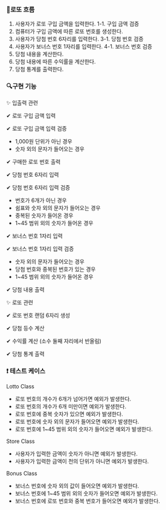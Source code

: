 ### 💸로또 흐름

1. 사용자가 로또 구입 금액을 입력한다.
   1-1. 구입 금액 검증
2. 컴퓨터가 구입 금액에 따른 로또 번호를 생성한다.
3. 사용자가 당첨 번호 6자리를 입력한다.
   3-1. 당첨 번호 검증
4. 사용자가 보너스 번호 1자리를 입력한다.
   4-1. 보너스 번호 검증
5. 당첨 내용을 계산한다.
6. 당첨 내용에 따른 수익률을 계산한다.
7. 당첨 통계를 출력한다.

### 🔍구현 기능

✨ 입출력 관련

✔ 로또 구입 금액 입력

✔ 로또 구입 금액 입력 검증

- 1,000원 단위가 아닌 경우
- 숫자 외의 문자가 들어오는 경우

✔ 구매한 로또 번호 출력

✔ 당첨 번호 6자리 입력

✔ 당첨 번호 6자리 입력 검증

- 번호가 6개가 아닌 경우
- 쉼표와 숫자 외의 문자가 들어오는 경우
- 중복된 숫자가 들어온 경우
- 1~45 범위 외의 숫자가 들어온 경우

✔ 보너스 번호 1자리 입력

✔ 보너스 번호 1자리 입력 검증

- 숫자 외의 문자가 들어오는 경우
- 당첨 번호와 중복된 번호가 있는 경우
- 1~45 범위 외의 숫자가 들어온 경우

✔ 당첨 내용 출력

✨ 로또 관련

✔ 로또 번호 랜덤 6자리 생성

✔ 당첨 등수 계산

✔ 수익률 계산 (소수 둘째 자리에서 반올림)

✔ 당첨 통계 출력

### ❗ 테스트 케이스

Lotto Class

- 로또 번호의 개수가 6개가 넘어가면 예외가 발생한다.
- 로또 번호의 개수가 6개 미만이면 예외가 발생한다.
- 로또 번호에 중복 숫자가 있으면 예외가 발생한다.
- 로또 번호에 숫자 외의 문자가 들어오면 예외가 발생한다.
- 로또 번호에 1~45 범위 외의 숫자가 들어오면 예외가 발생한다.

Store Class

- 사용자가 입력한 금액이 숫자가 아니면 예외가 발생한다.
- 사용자가 입력한 금액이 천의 단위가 아니면 예외가 발생한다.

Bonus Class

- 보너스 번호에 숫자 외의 값이 들어오면 예외가 발생한다.
- 보너스 번호에 1~45 범위 외의 숫자가 들어오면 예외가 발생한다.
- 보너스 번호에 로또 번호와 중복 번호가 들어오면 예외가 발생한다.
